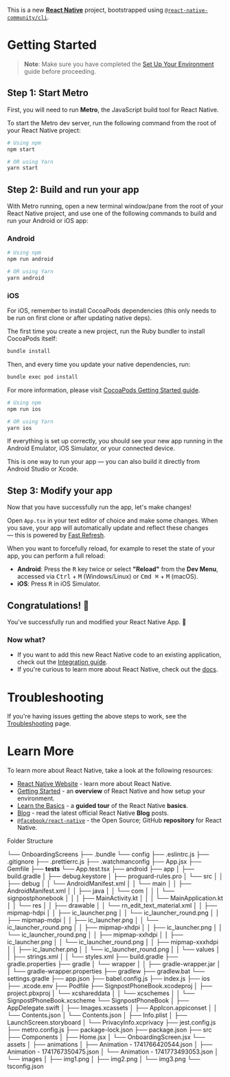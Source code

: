 This is a new [**React Native**](https://reactnative.dev) project, bootstrapped using [`@react-native-community/cli`](https://github.com/react-native-community/cli).

# Getting Started

> **Note**: Make sure you have completed the [Set Up Your Environment](https://reactnative.dev/docs/set-up-your-environment) guide before proceeding.

## Step 1: Start Metro

First, you will need to run **Metro**, the JavaScript build tool for React Native.

To start the Metro dev server, run the following command from the root of your React Native project:

```sh
# Using npm
npm start

# OR using Yarn
yarn start
```

## Step 2: Build and run your app

With Metro running, open a new terminal window/pane from the root of your React Native project, and use one of the following commands to build and run your Android or iOS app:

### Android

```sh
# Using npm
npm run android

# OR using Yarn
yarn android
```

### iOS

For iOS, remember to install CocoaPods dependencies (this only needs to be run on first clone or after updating native deps).

The first time you create a new project, run the Ruby bundler to install CocoaPods itself:

```sh
bundle install
```

Then, and every time you update your native dependencies, run:

```sh
bundle exec pod install
```

For more information, please visit [CocoaPods Getting Started guide](https://guides.cocoapods.org/using/getting-started.html).

```sh
# Using npm
npm run ios

# OR using Yarn
yarn ios
```

If everything is set up correctly, you should see your new app running in the Android Emulator, iOS Simulator, or your connected device.

This is one way to run your app — you can also build it directly from Android Studio or Xcode.

## Step 3: Modify your app

Now that you have successfully run the app, let's make changes!

Open `App.tsx` in your text editor of choice and make some changes. When you save, your app will automatically update and reflect these changes — this is powered by [Fast Refresh](https://reactnative.dev/docs/fast-refresh).

When you want to forcefully reload, for example to reset the state of your app, you can perform a full reload:

- **Android**: Press the <kbd>R</kbd> key twice or select **"Reload"** from the **Dev Menu**, accessed via <kbd>Ctrl</kbd> + <kbd>M</kbd> (Windows/Linux) or <kbd>Cmd ⌘</kbd> + <kbd>M</kbd> (macOS).
- **iOS**: Press <kbd>R</kbd> in iOS Simulator.

## Congratulations! :tada:

You've successfully run and modified your React Native App. :partying_face:

### Now what?

- If you want to add this new React Native code to an existing application, check out the [Integration guide](https://reactnative.dev/docs/integration-with-existing-apps).
- If you're curious to learn more about React Native, check out the [docs](https://reactnative.dev/docs/getting-started).

# Troubleshooting

If you're having issues getting the above steps to work, see the [Troubleshooting](https://reactnative.dev/docs/troubleshooting) page.

# Learn More

To learn more about React Native, take a look at the following resources:

- [React Native Website](https://reactnative.dev) - learn more about React Native.
- [Getting Started](https://reactnative.dev/docs/environment-setup) - an **overview** of React Native and how setup your environment.
- [Learn the Basics](https://reactnative.dev/docs/getting-started) - a **guided tour** of the React Native **basics**.
- [Blog](https://reactnative.dev/blog) - read the latest official React Native **Blog** posts.
- [`@facebook/react-native`](https://github.com/facebook/react-native) - the Open Source; GitHub **repository** for React Native.


Folder Structure

└── OnboardingScreens
    ├── .bundle
        └── config
    ├── .eslintrc.js
    ├── .gitignore
    ├── .prettierrc.js
    ├── .watchmanconfig
    ├── App.jsx
    ├── Gemfile
    ├── __tests__
        └── App.test.tsx
    ├── android
        ├── app
        │   ├── build.gradle
        │   ├── debug.keystore
        │   ├── proguard-rules.pro
        │   └── src
        │   │   ├── debug
        │   │       └── AndroidManifest.xml
        │   │   └── main
        │   │       ├── AndroidManifest.xml
        │   │       ├── java
        │   │           └── com
        │   │           │   └── signpostphonebook
        │   │           │       ├── MainActivity.kt
        │   │           │       └── MainApplication.kt
        │   │       └── res
        │   │           ├── drawable
        │   │               └── rn_edit_text_material.xml
        │   │           ├── mipmap-hdpi
        │   │               ├── ic_launcher.png
        │   │               └── ic_launcher_round.png
        │   │           ├── mipmap-mdpi
        │   │               ├── ic_launcher.png
        │   │               └── ic_launcher_round.png
        │   │           ├── mipmap-xhdpi
        │   │               ├── ic_launcher.png
        │   │               └── ic_launcher_round.png
        │   │           ├── mipmap-xxhdpi
        │   │               ├── ic_launcher.png
        │   │               └── ic_launcher_round.png
        │   │           ├── mipmap-xxxhdpi
        │   │               ├── ic_launcher.png
        │   │               └── ic_launcher_round.png
        │   │           └── values
        │   │               ├── strings.xml
        │   │               └── styles.xml
        ├── build.gradle
        ├── gradle.properties
        ├── gradle
        │   └── wrapper
        │   │   ├── gradle-wrapper.jar
        │   │   └── gradle-wrapper.properties
        ├── gradlew
        ├── gradlew.bat
        └── settings.gradle
    ├── app.json
    ├── babel.config.js
    ├── index.js
    ├── ios
        ├── .xcode.env
        ├── Podfile
        ├── SignpostPhoneBook.xcodeproj
        │   ├── project.pbxproj
        │   └── xcshareddata
        │   │   └── xcschemes
        │   │       └── SignpostPhoneBook.xcscheme
        └── SignpostPhoneBook
        │   ├── AppDelegate.swift
        │   ├── Images.xcassets
        │       ├── AppIcon.appiconset
        │       │   └── Contents.json
        │       └── Contents.json
        │   ├── Info.plist
        │   ├── LaunchScreen.storyboard
        │   └── PrivacyInfo.xcprivacy
    ├── jest.config.js
    ├── metro.config.js
    ├── package-lock.json
    ├── package.json
    ├── src
        ├── Components
        │   ├── Home.jsx
        │   └── OnboardingScreen.jsx
        └── assets
        │   ├── animations
        │       ├── Animation - 1741766420544.json
        │       ├── Animation - 1741767350475.json
        │       └── Animation - 1741773493053.json
        │   └── images
        │       ├── img1.png
        │       ├── img2.png
        │       └── img3.png
    └── tsconfig.json
